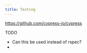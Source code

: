 ```yaml
---
title: Testing
---
```


https://github.com/cypress-io/cypress

TODO
- Can this be used instead of rspec?
- 